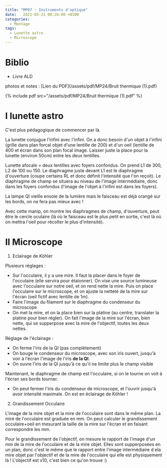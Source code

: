 ```yaml
---
title: "MP07 : Instruments d'optique"
date:   2021-05-21 08:26:00 +0100
categories:
  - Montage
tags:
  - Lunette astro
  - Microscope
---
```

# Biblio
- Livre ALD


photos et notes : [Lien du PDF](/assets/pdf/MP24/Bruit thermique (1).pdf)

{% include pdf src="/assets/pdf/MP24/Bruit thermique (1).pdf" %}

# I lunette astro

C'est plus pédagogique de commencer par là.

La lunette conjugue l'infini avec l'infini. On a donc besoin d'un objet à l'infini (grille dans plan forcal objet d'une lentille de 200) et d'un oeil (lentille de 400 et écran dans son plan focal image. Laisser juste la place pour la lunette (environ 50cm) entre les deux lentilles.

Lunette afocale = deux lentilles avec foyers confondus. On prend L1 de 300, L2 de 100 ou 150. Le diaphragme juste devant L1 est le diaphragme d'ouverture (coupe certains RL et donc définit l'intensité que l'on reçoit). Le diaphragme de champ se situera au niveau de l'image intermédiaire, donc dans les foyers confondus (l'image de l'objet à l'infini est dans les foyers).

La lampe QI vieille envoie de la lumière mais le faisceau est déjà orangé sur les bords, on ne fera pas mieux avec ! 

Avec cette manip, on montre les diaphragmes de champ, d'ouverture, peut être le cercle oculaire (là où le faisceau est le plus petit en sortie, c'est là où on mettra l'oeil pour récolter le plus d'intensité).

# II Microscope
1) Eclairage de Köhler

Plusieurs réglages : 
- Sur l'occulaire, il y a une mire. Il faut la placer dans le foyer de l'occulaire (elle servira pour étalonner). On vise une source lumineuse avec l'occulaire sur notre oeil, et on rend nette la mire. Puis on place l'occulaire sur le microscope, et on ajuste la netteté de la mire sur l'écran (oeil fictif avec lentille de 1m).
- Faire l'image du filament sur le diaphragme du condenseur du microscope
- On met la mire, et on la place bien sur la platine (au centre, translater la platine pour bien régler). On fait l'image de la mire sur l'écran, bien nette, qui se supperpose avec la mire de l'objectif, toutes les deux nettes.

Réglage de l'éclairage : 
- On ferme l'iris de la QI (pas complètement)
- On bouge le condenseur du microscope, avec son iris ouvert, jusqu'à voir à l'écran l'image de l'iris **de la QI**. 
- On ouvre l'iris de la QI jusqu'à ce qu'il ne limite plus le champ visible

Maintenant, le diaphragme de champ est l'occulaire, si on le tourne on voit à l'écran ses bords tourner.

- On peut fermer l'iris du condenseur de microscope, et l'ouvrir jusqu'à avoir intensité maximale. On est en éclairage de Köhler !

2) Grandissement Occulaire

L'image de la mire objet et la mire de l'occulaire sont dans le même plan. La mire de l'occulaire est graduée en mm. On peut calculer le grandissement occulaire+oeil en mesurant la taille de la mire sur l'écran et en faisant correspondre les mm. 

Pour le grandissement de l'objectif, on mesure le rapport de l'image d'un mm de la mire de l'occulaire et de la mire objet. Elles sont supperposées en un plan, donc c'est le même que le rapport entre l'image intermédiaire d ela mire objet par l'objectif et de la mire de l'occulaire qui elle est physiquement là ! L'objectif est x10, c'est bien ce qu'on trouve :)
